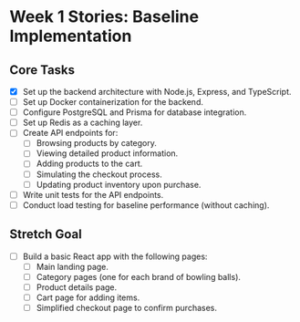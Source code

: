 # Week 1 Stories: Baseline Implementation

## Core Tasks
- [X] Set up the backend architecture with Node.js, Express, and TypeScript.
- [ ] Set up Docker containerization for the backend.
- [ ] Configure PostgreSQL and Prisma for database integration.
- [ ] Set up Redis as a caching layer.
- [ ] Create API endpoints for:
  - [ ] Browsing products by category.
  - [ ] Viewing detailed product information.
  - [ ] Adding products to the cart.
  - [ ] Simulating the checkout process.
  - [ ] Updating product inventory upon purchase.
- [ ] Write unit tests for the API endpoints.
- [ ] Conduct load testing for baseline performance (without caching).

## Stretch Goal
- [ ] Build a basic React app with the following pages:
  - [ ] Main landing page.
  - [ ] Category pages (one for each brand of bowling balls).
  - [ ] Product details page.
  - [ ] Cart page for adding items.
  - [ ] Simplified checkout page to confirm purchases.
